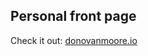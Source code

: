 ## Personal front page

Check it out: [donovanmoore.io](https://donovanmoore.io/ "Donovan's Homepage")
